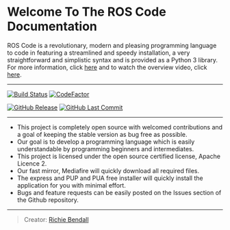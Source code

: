# Welcome To The ROS Code Documentation

ROS Code is a revolutionary, modern and pleasing programming language to code in featuring a streamlined and speedy installation, a  very straightforward and simplistic syntax and is provided as a Python 3 library. For more information, click [here](https://www.ros-code.ga) and to watch the overview video, click [here](https://www.ros-code.ga/Watch).
___

[![Build Status](https://img.shields.io/travis/Richienb/ROS-Code.svg?longCache=true&style=for-the-badge)](https://travis-ci.org/Richienb/ROS-Code) [![CodeFactor](https://www.codefactor.io/repository/github/richienb/ros-code/badge?longCache=true&style=for-the-badge)](https://www.codefactor.io/repository/github/richienb/ros-code)

[![GitHub Release](https://img.shields.io/github/release/Richienb/ROS-Code.svg?longCache=true&style=for-the-badge)](https://github.com/Richienb/ROS-Code/releases) [![GitHub Last Commit](https://img.shields.io/github/last-commit/Richienb/ROS-Code.svg?longCache=true&style=for-the-badge)](https://github.com/Richienb/ROS-Code/commits/master)

___

- This project is completely open source with welcomed contributions and a goal of keeping the stable version as bug free as possible.
- Our goal is to develop a programming language which is easily understandable by programming beginners and intermediates.
- This project is licensed under the open source certified license, Apache Licence 2.
- Our fast mirror, Mediafire will quickly download all required files.
- The express and PUP and PUA free installer will quickly install the application for you with minimal effort.
- Bugs and feature requests can be easily posted on the Issues section of the Github repository.

___

> Creator: [Richie Bendall](https://www.richie-bendall.ml)
